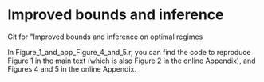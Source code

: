 # Improved bounds and inference
 Git for "Improved bounds and inference on optimal regimes

In Figure_1_and_app_Figure_4_and_5.r, you can find the code to reproduce Figure 1 in the main text (which is also Figure 2 in the online Appendix), and Figures 4 and 5 in the online Appendix.

